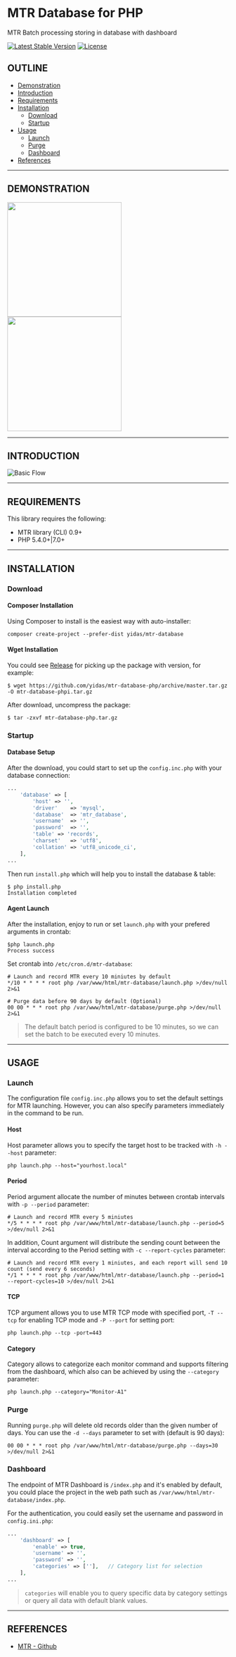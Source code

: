MTR Database for PHP
====================

MTR Batch processing storing in database with dashboard 

[![Latest Stable Version](https://poser.pugx.org/yidas/mtr-database/v/stable?format=flat-square)](https://packagist.org/packages/yidas/mtr-database)
[![License](https://poser.pugx.org/yidas/mtr-database/license?format=flat-square)](https://packagist.org/packages/yidas/mtr-database)

OUTLINE
-------

- [Demonstration](#demonstration)
- [Introduction](#introduction)
- [Requirements](#requirements)
- [Installation](#installation)
    - [Download](#download) 
    - [Startup](#startup)
- [Usage](#usage)
    - [Launch](#launch)
    - [Purge](#purge) 
    - [Dashboard](#Dashboard)
- [References](#references)

---

DEMONSTRATION
-------------

<img src="https://raw.githubusercontent.com/yidas/mtr-database-php/main/img/demo-dashboard-overview.png" height="260" /><img src="https://raw.githubusercontent.com/yidas/mtr-database-php/main/img/demo-dashboard-table-details.png" height="260" />

---

INTRODUCTION
------------

![Basic Flow](https://www.plantuml.com/plantuml/proxy?src=https://raw.githubusercontent.com/yidas/mtr-database-php/main/img/architecture-diagram.plantuml)

---

REQUIREMENTS
------------
This library requires the following:

- MTR library (CLI) 0.9+
- PHP 5.4.0+\|7.0+

---

INSTALLATION
------------

### Download

#### Composer Installation

Using Composer to install is the easiest way with auto-installer:

```shell
composer create-project --prefer-dist yidas/mtr-database
```

#### Wget Installation

You could see [Release](https://github.com/yidas/mtr-database-php/releases) for picking up the package with version, for example:
    
```shell
$ wget https://github.com/yidas/mtr-database-php/archive/master.tar.gz -O mtr-database-phpi.tar.gz
```

After download, uncompress the package:

```shell
$ tar -zxvf mtr-database-php.tar.gz
```

### Startup

#### Database Setup

After the download, you could start to set up the `config.inc.php` with your database connection:

```php
...
    'database' => [
        'host' => '',
        'driver'    => 'mysql',
        'database'  => 'mtr_database',
        'username'  => '',
        'password'  => '',
        'table' => 'records',
        'charset'   => 'utf8',
        'collation' => 'utf8_unicode_ci',
    ],
...
```

Then run `install.php` which will help you to install the database & table:

```shell
$ php install.php
Installation completed
```

#### Agent Launch

After the installation, enjoy to run or set `launch.php` with your prefered arguments in crontab:

```shell
$php launch.php
Process success
```

Set crontab into `/etc/cron.d/mtr-database`:

```shell
# Launch and record MTR every 10 miniutes by default
*/10 * * * * root php /var/www/html/mtr-database/launch.php >/dev/null 2>&1

# Purge data before 90 days by default (Optional)
00 00 * * * root php /var/www/html/mtr-database/purge.php >/dev/null 2>&1
```

> The default batch period is configured to be 10 minutes, so we can set the batch to be executed every 10 minutes.

---

USAGE
-----

### Launch

The configuration file `config.inc.php` allows you to set the default settings for MTR launching. However, you can also specify parameters immediately in the command to be run.

#### Host

Host parameter allows you to specify the target host to be tracked with `-h --host` parameter:

```shell
php launch.php --host="yourhost.local"
```

#### Period

Period argument allocate the number of minutes between crontab intervals with `-p --period` parameter:

```shell
# Launch and record MTR every 5 miniutes
*/5 * * * * root php /var/www/html/mtr-database/launch.php --period=5 >/dev/null 2>&1
```

In addition, Count argument will distribute the sending count between the interval according to the Period setting with `-c --report-cycles`  parameter:

```shell
# Launch and record MTR every 1 miniutes, and each report will send 10 count (send every 6 seconds)
*/1 * * * * root php /var/www/html/mtr-database/launch.php --period=1 --report-cycles=10 >/dev/null 2>&1
```

#### TCP

TCP argument allows you to use MTR TCP mode with specified port, `-T --tcp` for enabling TCP mode and `-P --port` for setting port:

```shell
php launch.php --tcp -port=443
```

#### Category

Category allows to categorize each monitor command and supports filtering from the dashboard, which also can be achieved by using the `--category` parameter:

```shell
php launch.php --category="Monitor-A1"
```

### Purge

Running `purge.php` will delete old records older than the given number of days. You can use the `-d --days` parameter to set with (default is 90 days):

```shell
00 00 * * * root php /var/www/html/mtr-database/purge.php --days=30 >/dev/null 2>&1
```

### Dashboard

The endpoint of MTR Dashboard is `/index.php` and it's enabled by default, you could place the project in the web path such as `/var/www/html/mtr-database/index.php`.

For the authentication, you could easily set the username and password in `config.ini.php`:

```php
...
    'dashboard' => [
        'enable' => true,
        'username' => '',
        'password' => '',
        'categories' => [''],   // Category list for selection
    ],
...
```

> `categories` will enable you to query specific data by category settings or query all data with default blank values.


---

REFERENCES
----------

- [MTR - Github](https://github.com/traviscross/mtr)



